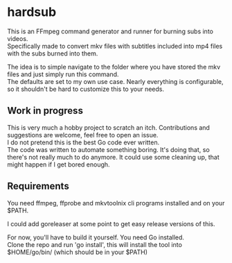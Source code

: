 # hardsub

This is an FFmpeg command generator and runner for burning subs into videos.  
Specifically made to convert mkv files with subtitles included into mp4 files with the subs burned into them.

The idea is to simple navigate to the folder where you have stored the mkv files and just simply run this command.  
The defaults are set to my own use case. Nearly everything is configurable, so it shouldn't be hard to customize
this to your needs.

## Work in progress
This is very much a hobby project to scratch an itch. Contributions and suggestions are welcome,
feel free to open an issue.  
I do not pretend this is the best Go code ever written.  
The code was written to automate something boring. It's doing that, so there's not really much to
do anymore. It could use some cleaning up, that might happen if I get bored enough.

## Requirements
You need ffmpeg, ffprobe and mkvtoolnix cli programs installed and on your $PATH.  

I could add goreleaser at some point to get easy release versions of this.

For now, you'll have to build it yourself. You need Go installed.  
Clone the repo and run 'go install', this will install the tool into $HOME/go/bin/  (which should be in your $PATH)
